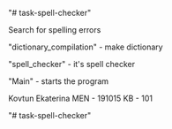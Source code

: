 "# task-spell-checker" 

Search for spelling errors

"dictionary_compilation" - make dictionary

"spell_checker" - it's spell checker

"Main" - starts the program

Kovtun Ekaterina MEN - 191015 KB - 101

"# task-spell-checker" 
